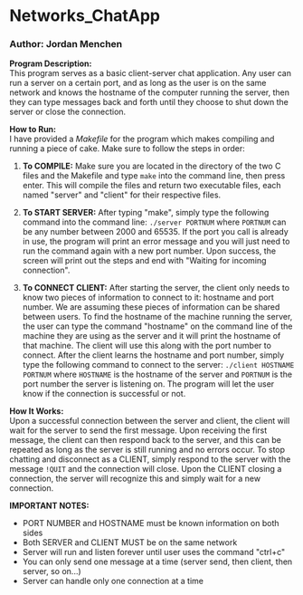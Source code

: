 # __Networks_ChatApp__
### Author: Jordan Menchen

__Program Description:__  
This program serves as a basic client-server chat application. Any user can run
a server on a certain port, and as long as the user is on the same network and
knows the hostname of the computer running the server, then they can type
messages back and forth until they choose to shut down the server or close the
connection.

__How to Run:__  
I have provided a _Makefile_ for the program which makes compiling and running
a piece of cake. Make sure to follow the steps in order:

1. __To COMPILE:__ Make sure you are located in the directory of the two C files
and the Makefile and type `make` into the command line, then press enter.
This will compile the files and return two executable files, each named
"server" and "client" for their respective files.

2. __To START SERVER:__ After typing "make", simply type the following command
into the command line: `./server PORTNUM` where `PORTNUM` can be any number
between 2000 and 65535. If the port you call is already in use, the program
will print an error message and you will just need to run the command again
with a new port number. Upon success, the screen will print out the steps
and end with "Waiting for incoming connection".

3. __To CONNECT CLIENT:__ After starting the server, the client only needs to
know two pieces of information to connect to it: hostname and port number.
We are assuming these pieces of information can be shared between users. To
find the hostname of the machine running the server, the user can type the
command "hostname" on the command line of the machine they are using as the
server and it will print the hostname of that machine. The client will use
this along with the port number to connect. After the client learns the
hostname and port number, simply type the following command to connect to
the server: `./client HOSTNAME PORTNUM` where `HOSTNAME` is the hostname of
the server and `PORTNUM` is the port number the server is listening on. The
program will let the user know if the connection is successful or not.

__How It Works:__  
Upon a successful connection between the server and client, the client will
wait for the server to send the first message. Upon receiving the first
message, the client can then respond back to the server, and this can be
repeated as long as the server is still running and no errors occur. To stop
chatting and disconnect as a CLIENT, simply respond to the server with the
message `!QUIT` and the connection will close. Upon the CLIENT closing a
connection, the server will recognize this and simply wait for a new
connection.

__IMPORTANT NOTES:__
* PORT NUMBER and HOSTNAME must be known information on both sides
* Both SERVER and CLIENT MUST be on the same network
* Server will run and listen forever until user uses the command "ctrl+c"
* You can only send one message at a time (server send, then client, then
    server, so on...)
* Server can handle only one connection at a time
